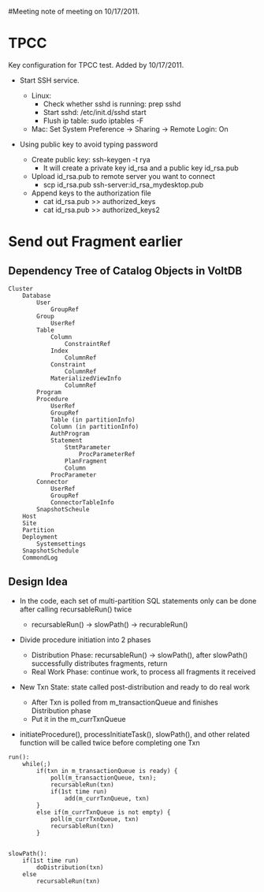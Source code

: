 #Meeting note of meeting on 10/17/2011.

# TPCC #

Key configuration for TPCC test. Added by 10/17/2011.

  * Start SSH service.
    * Linux:
      * Check whether sshd is running: prep sshd
      * Start sshd: /etc/init.d/sshd start
      * Flush ip table: sudo iptables -F
    * Mac: Set System Preference -> Sharing -> Remote Login: On

  * Using public key to avoid typing password
    * Create public key: ssh-keygen -t rya
      * It will create a private key id\_rsa and a public key id\_rsa.pub
    * Upload id\_rsa.pub to remote server you want to connect
      * scp id\_rsa.pub ssh-server:id\_rsa\_mydesktop.pub
    * Append keys to the authorization file
      * cat id\_rsa.pub >> authorized\_keys
      * cat id\_rsa.pub >> authorized\_keys2


# Send out Fragment earlier #

## Dependency Tree of Catalog Objects in VoltDB ##
```
Cluster
	Database
		User
			GroupRef
		Group
			UserRef
		Table
			Column
				ConstraintRef
			Index
				ColumnRef
			Constraint
				ColumnRef
			MaterializedViewInfo
				ColumnRef
		Program
		Procedure
			UserRef
			GroupRef
			Table (in partitionInfo)
			Column (in partitionInfo)
			AuthProgram
			Statement
				StmtParameter
					ProcParameterRef
				PlanFragment
				Column
			ProcParameter
		Connector
			UserRef
			GroupRef
			ConnectorTableInfo
		SnapshotScheule
	Host
	Site
	Partition
	Deployment
		Systemsettings
	SnapshotSchedule
	CommondLog
```

## Design Idea ##

  * In the code, each set of multi-partition SQL statements only can be done after calling recursableRun() twice
    * recursableRun() -> slowPath() -> recurableRun()

  * Divide procedure initiation into 2 phases
    * Distribution Phase: recursableRun() -> slowPath(), after slowPath() successfully distributes fragments, return
    * Real Work Phase: continue work, to process all fragments it received

  * New Txn State: state called post-distribution and ready to do real work
    * After Txn is polled from m\_transactionQueue and finishes Distribution phase
    * Put it in the m\_currTxnQueue

  * initiateProcedure(), processInitiateTask(), slowPath(), and other related function will be called twice before completing one Txn

```
run():
	while(;)
		if(txn in m_transactionQueue is ready) {
			poll(m_transactionQueue, txn);
			recursableRun(txn)
			if(1st time run)
				add(m_currTxnQueue, txn)
		}
		else if(m_currTxnQueue is not empty) {
			poll(m_currTxnQueue, txn)
			recursableRun(txn)
		}


slowPath():
	if(1st time run)
		doDistribution(txn)
	else
		recursableRun(txn)
```